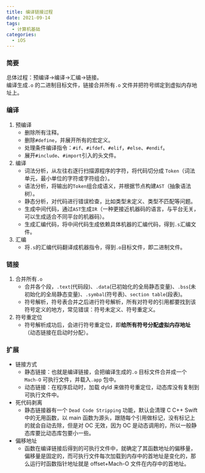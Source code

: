 ```yaml
---
title: 编译链接过程
date: 2021-09-14
tags:
  - 计算机基础
categories:
  - iOS
---
```


### 简要

总体过程：预编译->编译->汇编->链接。<br>
编译生成`.o` 的二进制目标文件，链接合并所有`.o` 文件并把符号绑定到虚拟内存地址上。

<!-- more -->

### 编译

1. 预编译
   - 删除所有注释。
   - 删除`#define`，并展开所有的宏定义。
   - 处理条件编译指令：`#if`、`#ifdef`、`#elif`，`#else`、`#endif`。
   - 展开`#include`、`#import`引入的头文件。
2. 编译
   - 词法分析，从左往右逐行扫描源程序的字符，将代码切分成 `Token`（词法单元，最小单位的字符或字符组合）。
   - 语法分析，将输出的`Token`组合成语义，并根据节点构建`AST`（抽象语法树）。
   - 静态分析，对代码进行错误检查，比如类型未定义、类型不匹配等问题。
   - 生成中间代码，通过`AST`生成`IR`（一种更接近机器码的语言，与平台无关，可以生成适合不同平台的机器码）。
   - 生成汇编代码，将中间代码生成依赖具体机器的汇编代码，得到`.s`汇编文件。
3. 汇编
   - 将`.s`的汇编代码翻译成机器指令，得到`.o`目标文件，即二进制文件。

### 链接

1. 合并所有`.o`
   - 合并各个段，`.text`(代码段)、`.data`(已初始化的全局静态变量)、`.bss`(未初始化的全局静态变量)、`.symbal`(符号表)、`section table`(段表)。
   - 符号解析，符号表合并之后进行符号解析，所有对符号的引用都要找到该符号定义的地方，常见错误：符号未定义、符号重定义。
2. 符号重定位
   - 符号解析成功后，会进行符号重定位，即**给所有符号分配虚拟内存地址**（动态链接在启动时分配）。

### 扩展

- 链接方式
  - 静态链接：也就是编译链接，会把编译生成的`.o` 目标文件合并成一个 `Mach-O` 可执行文件，并载入`.app` 包中。
  - 动态链接：在程序启动时，加载 dyld 来做符号重定位，动态库没有复制到可执行文件中。
- 死代码剥离
  - 静态链接器有一个 `Dead Code Stripping` 功能，默认会清理 C C++ Swift 中的无用函数，以 main 函数为源头，跟随每个引用做标记，没有标记上的就会自动去除，但是对 OC 无效，因为 OC 是动态调用的，所以一般静态库要比动态库包要小一些。
- 偏移地址
  - 函数在编译链接后得到的可执行文件中，就确定了其函数地址的偏移量，偏移量是固定的，而可执行文件每次加载到内存中的首地址是变化的，那么运行时函数指针地址就是 offset+Mach-O 文件在内存中的首地址。
